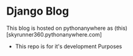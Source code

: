 # Django Blog
This blog is hosted on pythonanywhere as (this)[skyrunner360.pythonanywhere.com]

- This repo is for it's development Purposes